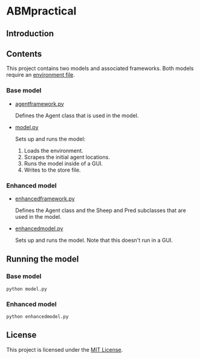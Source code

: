 # ABMpractical

## Introduction

## Contents

This project contains two models and associated frameworks.
Both models require an [environment file](in.txt).

### Base model
- [agentframework.py](agentframework.py)

  Defines the Agent class that is used in the model.

- [model.py](model.py)

  Sets up and runs the model:
    
    1. Loads the environment.
    2. Scrapes the initial agent locations.
    3. Runs the model inside of a GUI.
    4. Writes to the store file.

### Enhanced model
- [enhancedframework.py](agentframework.py)

  Defines the Agent class and the Sheep and Pred subclasses that are used in the model.

- [enhancedmodel.py](model.py)

  Sets up and runs the model. Note that this doesn't run in a GUI.

## Running the model

### Base model

```
python model.py
```

### Enhanced model

```
python enhancedmodel.py
```

## License
This project is licensed under the [MIT License](LICENSE).
